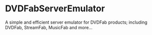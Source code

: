 # DVDFabServerEmulator

A simple and efficient server emulator for DVDFab products; including DVDFab, StreamFab, MusicFab and more...